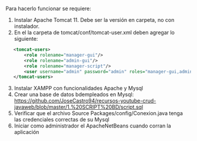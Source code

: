 Para hacerlo funcionar se requiere:

1. Instalar Apache Tomcat 11. Debe ser la versión en carpeta, no con instalador.
2. En el la carpeta de tomcat/conf/tomcat-user.xml deben agregar lo siguiente:

```xml
   <tomcat-users>
       <role rolename="manager-gui"/>
       <role rolename="admin-gui"/>
       <role rolename="manager-script"/>
       <user username="admin" password="admin" roles="manager-gui,admin-gui,manager-script"/>
   </tomcat-users>
```
3. Instalar XAMPP con funcionalidades Apache y Mysql
4. Crear una base de datos bdempleados en Mysql: https://github.com/JoseCastro94/recursos-youtube-crud-javaweb/blob/master/1.%20SCRIPT%20BD/script.sql
5. Verificar que el archivo Source Packages/config/Conexion.java tenga las credenciales correctas de su Mysql
6. Iniciar como administrador el ApacheNetBeans cuando corran la aplicación

